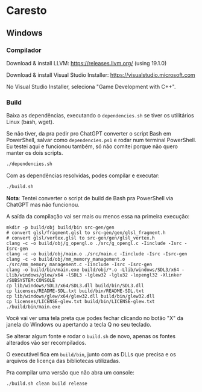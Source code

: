 # Caresto

## Windows

### Compilador

Download & install LLVM: https://releases.llvm.org/ (using 19.1.0)

Download & install Visual Studio Installer: https://visualstudio.microsoft.com

No Visual Studio Installer, seleciona "Game Development with C++".


### Build

Baixa as dependências, executando o `dependencies.sh` se tiver os utilitários Linux (bash, wget).

Se não tiver, da pra pedir pro ChatGPT converter o script Bash em PowerShell, salvar como `dependencies.ps1` e rodar
num terminal PowerShell.  Eu testei aqui e funcionou também, só não comitei porque não quero manter os dois scripts.

```sh
./dependencies.sh
```

Com as dependências resolvidas, podes compilar e executar:

```sh
./build.sh
```

**Nota**: Tentei converter o script de build de Bash pra PowerShell via ChatGPT mas não funcionou.

A saída da compilação vai ser mais ou menos essa na primeira execução:

```
mkdir -p build/obj build/bin src-gen/gen
# convert glsl/fragment.glsl to src-gen/gen/glsl_fragment.h
# convert glsl/vertex.glsl to src-gen/gen/glsl_vertex.h
clang -c -o build/obj/g_opengl.o ./src/g_opengl.c -Iinclude -Isrc -Isrc-gen
clang -c -o build/obj/main.o ./src/main.c -Iinclude -Isrc -Isrc-gen
clang -c -o build/obj/mm_memory_management.o ./src/mm_memory_management.c -Iinclude -Isrc -Isrc-gen
clang -o build/bin/main.exe build/obj/*.o -Llib/windows/SDL3/x64 -Llib/windows/glew/x64 -lSDL3 -lglew32 -lglu32 -lopengl32 -Xlinker /SUBSYSTEM:CONSOLE
cp lib/windows/SDL3/x64/SDL3.dll build/bin/SDL3.dll
cp licenses/README-SDL.txt build/bin/README-SDL.txt
cp lib/windows/glew/x64/glew32.dll build/bin/glew32.dll
cp licenses/LICENSE-glew.txt build/bin/LICENSE-glew.txt
./build/bin/main.exe
```

Você vai ver uma tela preta que podes fechar clicando no botão "X" da janela do Windows ou apertando a tecla Q
no seu teclado.

Se alterar algum fonte e rodar o `build.sh` de novo, apenas os fontes alterados vão ser recompilados.

O executável fica em `build/bin`, junto com as DLLs que precisa e os arquivos de licença das bibliotecas utilizadas.

Pra compilar uma versão que não abra um console:

```
./build.sh clean build release
```


